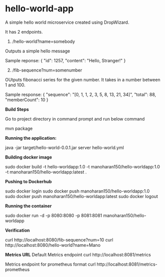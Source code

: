# hello-world-app

A simple hello world microservice created using DropWizard.

It has 2 endpoints.

1) /hello-world?name=somebody

Outputs a simple hello message

Sample reponse:
{
    "id": 1257,
    "content": "Hello, Stranger!"
}

2) /fib-sequence?num=somenumber

OUtputs fibonacci series for the given number. It takes in a number between 1 and 100.

Sample response:
{
    "sequence": "[0, 1, 1, 2, 3, 5, 8, 13, 21, 34]",
    "total": 88,
    "memberCount": 10
}

**Build Steps**

Go to project directory in command prompt and run below command

mvn package

**Running the application:**

java -jar target/hello-world-0.0.1.jar server hello-world.yml

**Building docker image**

sudo docker build -t hello-worldapp:1.0 -t manoharan150/hello-worldapp:1.0 -t manoharan150/hello-worldapp:latest .

**Pushing to Dockerhub**

sudo docker login
sudo docker push manoharan150/hello-worldapp:1.0
sudo docker push manoharan150/hello-worldapp:latest
sudo docker logout

**Running the container**

sudo docker run -d -p 8080:8080 -p 8081:8081 manoharan150/hello-worldapp

**Verification**

curl http://localhost:8080/fib-sequence?num=10
curl http://localhost:8080/hello-world?name=Mano

**Metrics URL**
Default Metrics endpoint 
curl http://localhost:8081/metrics

Metrics endpoint for prometheus format
curl http://localhost:8081/metrics-prometheus
